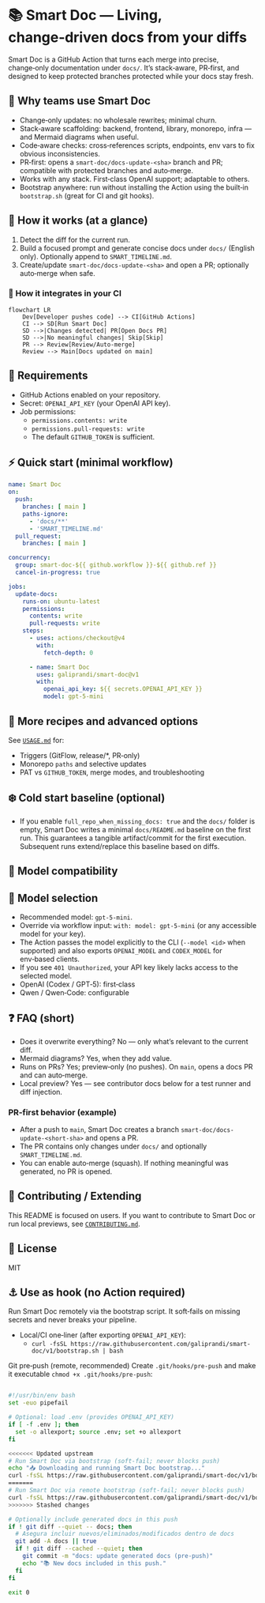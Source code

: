 # 📚 Smart Doc — Living, change‑driven docs from your diffs

Smart Doc is a GitHub Action that turns each merge into precise, change‑only documentation under `docs/`. It’s stack‑aware, PR‑first, and designed to keep protected branches protected while your docs stay fresh.

## 🚀 Why teams use Smart Doc

- Change‑only updates: no wholesale rewrites; minimal churn.
- Stack‑aware scaffolding: backend, frontend, library, monorepo, infra — and Mermaid diagrams when useful.
- Code‑aware checks: cross‑references scripts, endpoints, env vars to fix obvious inconsistencies.
- PR‑first: opens a `smart-doc/docs-update-<sha>` branch and PR; compatible with protected branches and auto‑merge.
- Works with any stack. First‑class OpenAI support; adaptable to others.
- Bootstrap anywhere: run without installing the Action using the built‑in `bootstrap.sh` (great for CI and git hooks).

## 🧩 How it works (at a glance)

1) Detect the diff for the current run.
2) Build a focused prompt and generate concise docs under `docs/` (English only). Optionally append to `SMART_TIMELINE.md`.
3) Create/update `smart-doc/docs-update-<sha>` and open a PR; optionally auto‑merge when safe.

### 🧩 How it integrates in your CI

```mermaid
flowchart LR
    Dev[Developer pushes code] --> CI[GitHub Actions]
    CI --> SD[Run Smart Doc]
    SD -->|Changes detected| PR[Open Docs PR]
    SD -->|No meaningful changes| Skip[Skip]
    PR --> Review[Review/Auto-merge]
    Review --> Main[Docs updated on main]
```

## 🧰 Requirements

- GitHub Actions enabled on your repository.
- Secret: `OPENAI_API_KEY` (your OpenAI API key).
- Job permissions:
  - `permissions.contents: write`
  - `permissions.pull-requests: write`
  - The default `GITHUB_TOKEN` is sufficient.

## ⚡️ Quick start (minimal workflow)

```yaml
name: Smart Doc
on:
  push:
    branches: [ main ]
    paths-ignore:
      - 'docs/**'
      - 'SMART_TIMELINE.md'
  pull_request:
    branches: [ main ]

concurrency:
  group: smart-doc-${{ github.workflow }}-${{ github.ref }}
  cancel-in-progress: true

jobs:
  update-docs:
    runs-on: ubuntu-latest
    permissions:
      contents: write
      pull-requests: write
    steps:
      - uses: actions/checkout@v4
        with:
          fetch-depth: 0

      - name: Smart Doc
        uses: galiprandi/smart-doc@v1
        with:
          openai_api_key: ${{ secrets.OPENAI_API_KEY }}
          model: gpt-5-mini
```

## 🍱 More recipes and advanced options

See [`USAGE.md`](./USAGE.md) for:

- Triggers (GitFlow, release/*, PR‑only)
- Monorepo `paths` and selective updates
- PAT vs `GITHUB_TOKEN`, merge modes, and troubleshooting

## ❄️ Cold start baseline (optional)

- If you enable `full_repo_when_missing_docs: true` and the `docs/` folder is empty, Smart Doc writes a minimal `docs/README.md` baseline on the first run. This guarantees a tangible artifact/commit for the first execution. Subsequent runs extend/replace this baseline based on diffs.

## 🧠 Model compatibility

## 🧠 Model selection

- Recommended model: `gpt-5-mini`.
- Override via workflow input: `with: model: gpt-5-mini` (or any accessible model for your key).
- The Action passes the model explicitly to the CLI (`--model <id>` when supported) and also exports `OPENAI_MODEL` and `CODEX_MODEL` for env‑based clients.
- If you see `401 Unauthorized`, your API key likely lacks access to the selected model.
- OpenAI (Codex / GPT‑5): first‑class
- Qwen / Qwen‑Code: configurable

## ❓ FAQ (short)

- Does it overwrite everything? No — only what’s relevant to the current diff.
- Mermaid diagrams? Yes, when they add value.
- Runs on PRs? Yes; preview‑only (no pushes). On `main`, opens a docs PR and can auto‑merge.
- Local preview? Yes — see contributor docs below for a test runner and diff injection.

### PR‑first behavior (example)

- After a push to `main`, Smart Doc creates a branch `smart-doc/docs-update-<short-sha>` and opens a PR.
- The PR contains only changes under `docs/` and optionally `SMART_TIMELINE.md`.
- You can enable auto‑merge (squash). If nothing meaningful was generated, no PR is opened.

## 🤝 Contributing / Extending

This README is focused on users. If you want to contribute to Smart Doc or run local previews, see [`CONTRIBUTING.md`](./CONTRIBUTING.md).

## 📄 License

MIT

## ⚓️ Use as hook (no Action required)

Run Smart Doc remotely via the bootstrap script. It soft‑fails on missing secrets and never breaks your pipeline.

- Local/CI one‑liner (after exporting `OPENAI_API_KEY`):
  - `curl -fsSL https://raw.githubusercontent.com/galiprandi/smart-doc/v1/bootstrap.sh | bash`

Git pre‑push (remote, recommended)
Create `.git/hooks/pre-push` and make it executable `chmod +x .git/hooks/pre-push`:

```bash

#!/usr/bin/env bash
set -euo pipefail

# Optional: load .env (provides OPENAI_API_KEY)
if [ -f .env ]; then
  set -o allexport; source .env; set +o allexport
fi

<<<<<<< Updated upstream
# Run Smart Doc via bootstrap (soft‑fail; never blocks push)
echo "📥 Downloading and running Smart Doc bootstrap..."
curl -fsSL https://raw.githubusercontent.com/galiprandi/smart-doc/v1/bootstrap.sh | bash
=======
# Run Smart Doc via remote bootstrap (soft‑fail; never blocks push)
curl -fsSL https://raw.githubusercontent.com/galiprandi/smart-doc/v1/bootstrap.sh | bash || true
>>>>>>> Stashed changes

# Optionally include generated docs in this push
if ! git diff --quiet -- docs; then
  # Asegura incluir nuevos/eliminados/modificados dentro de docs
  git add -A docs || true
  if ! git diff --cached --quiet; then
    git commit -m "docs: update generated docs (pre-push)"
    echo "📚 New docs included in this push."
  fi
fi

exit 0

```
